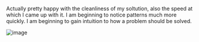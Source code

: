Actually pretty happy with the cleanliness of my soltution, also the speed at which I came up with it. I am beginning to notice patterns much more quickly. 
I am beginning to gain intuition to how a problem should be solved.

![image](https://github.com/user-attachments/assets/2a1207be-094c-4bb2-802e-3c3db47fd989)
